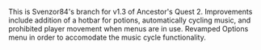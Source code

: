 This is Svenzor84's branch for v1.3 of Ancestor's Quest 2. Improvements include addition of a hotbar for potions, automatically cycling music, and prohibited player movement when menus are in use. Revamped Options menu in order to accomodate the music cycle functionality.
